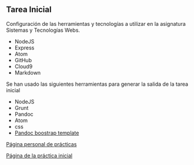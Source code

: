## Tarea Inicial

Configuración de las herramientas y tecnologías a utilizar en la asignatura Sistemas y Tecnologías Webs.

* NodeJS
* Express
* Atom
* GitHub
* Cloud9
* Markdown

Se han usado las siguientes herramientas para generar la salida de la tarea inicial

- NodeJS
- Grunt
- Pandoc
- Atom
- css
- [Pandoc boostrap template](https://github.com/tonyblundell/pandoc-bootstrap-template)

[Página personal de prácticas](http://elediaz.github.io/)

[Página de la práctica inicial](http://elediaz.github.io/tareas-iniciales-EleDiaz/)
